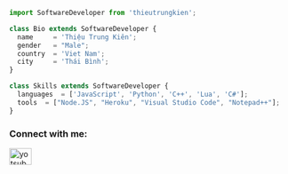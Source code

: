 ```js
import SoftwareDeveloper from 'thieutrungkien';

class Bio extends SoftwareDeveloper {
  name     = 'Thiệu Trung Kiên';
  gender   = "Male";
  country  = 'Viet Nam';
  city     = 'Thái Bình';
}

class Skills extends SoftwareDeveloper {
  languages  = ['JavaScript', 'Python', 'C++', 'Lua', 'C#'];
  tools  = ["Node.JS", "Heroku", "Visual Studio Code", "Notepad++"];
}
```
<h3 align="left">Connect with me:</h3>
<p align="left">
<a href="https://fb.com/ThieuTrungKien.Profile" target="blank"><img align="center" src="https://raw.githubusercontent.com/rahuldkjain/github-profile-readme-generator/master/src/images/icons/Social/facebook.svg" alt="yotsuba.kawaii.2608" height="30" width="40" /></a>
</p>
